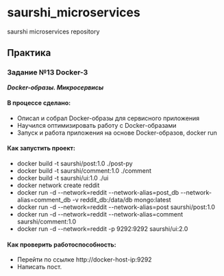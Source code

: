 # saurshi_microservices
saurshi microservices repository

## Практика
### Задание №13 Docker-3
***Docker-образы. Микросервисы***

#### В процессе сделано:
- Описал и собрал Docker-образы для сервисного приложения
- Научился оптимизировать работу с Docker-образами
- Запуск и работа приложения на основе Docker-образов, docker run

#### Как запустить проект:
- docker build -t saurshi/post:1.0 ./post-py
- docker build -t saurshi/comment:1.0 ./comment
- docker build -t saurshi/ui:1.0 ./ui
- docker network create reddit
- docker run -d --network=reddit --network-alias=post_db --network-alias=comment_db -v reddit_db:/data/db mongo:latest
- docker run -d --network=reddit  --network-alias=post saurshi/post:1.0
- docker run -d --network=reddit  --network-alias=comment saurshi/comment:1.0
- docker run -d --network=reddit  -p 9292:9292 saurshi/ui:2.0

#### Как проверить работоспособность:
- Перейти по ссылке http://docker-host-ip:9292
- Написать пост.
